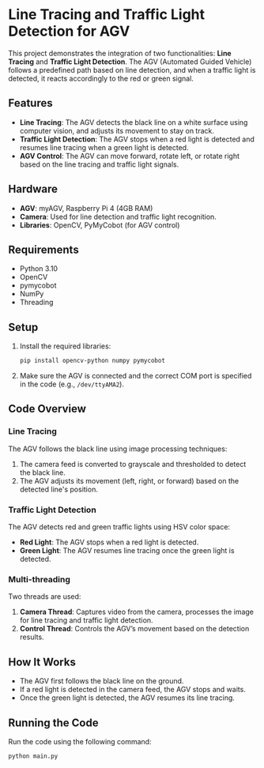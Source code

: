# Line Tracing and Traffic Light Detection for AGV

This project demonstrates the integration of two functionalities: **Line Tracing** and **Traffic Light Detection**. The AGV (Automated Guided Vehicle) follows a predefined path based on line detection, and when a traffic light is detected, it reacts accordingly to the red or green signal.

## Features
- **Line Tracing**: The AGV detects the black line on a white surface using computer vision, and adjusts its movement to stay on track.
- **Traffic Light Detection**: The AGV stops when a red light is detected and resumes line tracing when a green light is detected.
- **AGV Control**: The AGV can move forward, rotate left, or rotate right based on the line tracing and traffic light signals.

## Hardware
- **AGV**: myAGV, Raspberry Pi 4 (4GB RAM)
- **Camera**: Used for line detection and traffic light recognition.
- **Libraries**: OpenCV, PyMyCobot (for AGV control)

## Requirements
- Python 3.10
- OpenCV
- pymycobot
- NumPy
- Threading

## Setup
1. Install the required libraries:

    ```bash
    pip install opencv-python numpy pymycobot
    ```

2. Make sure the AGV is connected and the correct COM port is specified in the code (e.g., `/dev/ttyAMA2`).

## Code Overview
### Line Tracing
The AGV follows the black line using image processing techniques:
1. The camera feed is converted to grayscale and thresholded to detect the black line.
2. The AGV adjusts its movement (left, right, or forward) based on the detected line's position.

### Traffic Light Detection
The AGV detects red and green traffic lights using HSV color space:
- **Red Light**: The AGV stops when a red light is detected.
- **Green Light**: The AGV resumes line tracing once the green light is detected.

### Multi-threading
Two threads are used:
1. **Camera Thread**: Captures video from the camera, processes the image for line tracing and traffic light detection.
2. **Control Thread**: Controls the AGV’s movement based on the detection results.

## How It Works
- The AGV first follows the black line on the ground.
- If a red light is detected in the camera feed, the AGV stops and waits.
- Once the green light is detected, the AGV resumes its line tracing.

## Running the Code
Run the code using the following command:
```bash
python main.py
